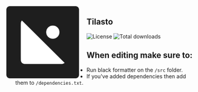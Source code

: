 <img src="/content/Tilasto.svg" align="left" width="192px" height="192px"/>
<img align="left" width="0" height="192px" hspace="10"/>

## Tilasto

<!-- Badges -->
![License](https://img.shields.io/github/license/notaussie/tilasto?style=for-the-badge&logoColor=%231E1E1E&labelColor=%231E1E1E&color=%23FFFFFF)
![Total downloads](https://img.shields.io/github/downloads/notaussie/tilasto/total?style=for-the-badge&logoColor=%23FFFFFF&label=total%20downloads&labelColor=%231E1E1E&color=%23FFFFFF)

## When editing make sure to:
- Run black formatter on the `/src` folder.
- If you've added dependencies then add them to `/dependencies.txt`.